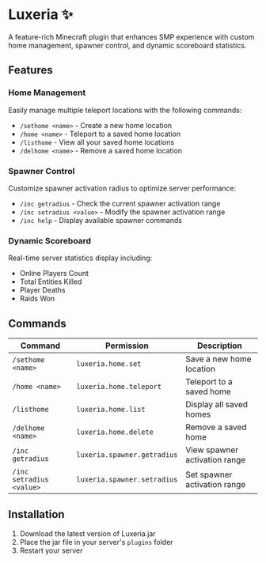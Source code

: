 # Luxeria ✨
A feature-rich Minecraft plugin that enhances SMP experience with custom home management, spawner control, and dynamic scoreboard statistics.

## Features

### Home Management
Easily manage multiple teleport locations with the following commands:
- `/sethome <name>` - Create a new home location
- `/home <name>` - Teleport to a saved home location
- `/listhome` - View all your saved home locations
- `/delhome <name>` - Remove a saved home location

### Spawner Control
Customize spawner activation radius to optimize server performance:
- `/inc getradius` - Check the current spawner activation range
- `/inc setradius <value>` - Modify the spawner activation range
- `/inc help` - Display available spawner commands

### Dynamic Scoreboard
Real-time server statistics display including:
- Online Players Count
- Total Entities Killed
- Player Deaths
- Raids Won

## Commands
| Command | Permission | Description |
|---------|------------|-------------|
| `/sethome <name>` | `luxeria.home.set` | Save a new home location |
| `/home <name>` | `luxeria.home.teleport` | Teleport to a saved home |
| `/listhome` | `luxeria.home.list` | Display all saved homes |
| `/delhome <name>` | `luxeria.home.delete` | Remove a saved home |
| `/inc getradius` | `luxeria.spawner.getradius` | View spawner activation range |
| `/inc setradius <value>` | `luxeria.spawner.setradius` | Set spawner activation range |

## Installation
1. Download the latest version of Luxeria.jar
2. Place the jar file in your server's `plugins` folder
3. Restart your server
